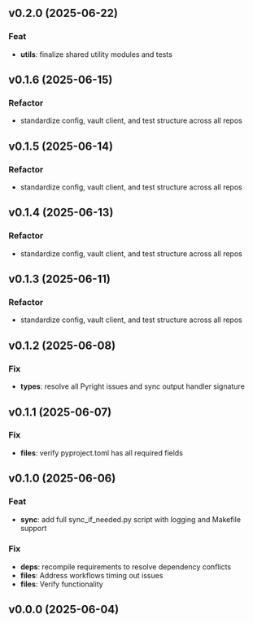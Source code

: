 ## v0.2.0 (2025-06-22)

### Feat

- **utils**: finalize shared utility modules and tests

## v0.1.6 (2025-06-15)

### Refactor

- standardize config, vault client, and test structure across all repos

## v0.1.5 (2025-06-14)

### Refactor

- standardize config, vault client, and test structure across all repos

## v0.1.4 (2025-06-13)

### Refactor

- standardize config, vault client, and test structure across all repos

## v0.1.3 (2025-06-11)

### Refactor

- standardize config, vault client, and test structure across all repos

## v0.1.2 (2025-06-08)

### Fix

- **types**: resolve all Pyright issues and sync output handler signature

## v0.1.1 (2025-06-07)

### Fix

- **files**: verify pyproject.toml has all required fields

## v0.1.0 (2025-06-06)

### Feat

- **sync**: add full sync_if_needed.py script with logging and Makefile support

### Fix

- **deps**: recompile requirements to resolve dependency conflicts
- **files**: Address workflows timing out issues
- **files**: Verify functionality

## v0.0.0 (2025-06-04)
